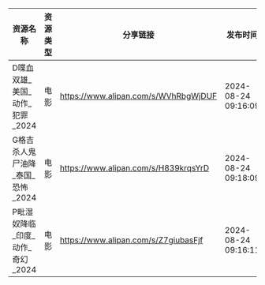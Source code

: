 | 资源名称                 | 资源类型 | 分享链接                                 | 发布时间                |
| -------------------- | ---- | ------------------------------------ | ------------------- |
| D喋血双雄_美国_动作_犯罪_2024  | 电影   | https://www.alipan.com/s/WVhRbgWjDUF | 2024-08-24 09:16:09 |
| G格吉杀人鬼尸油降_泰国_恐怖_2024 | 电影   | https://www.alipan.com/s/H839krqsYrD | 2024-08-24 09:18:09 |
| P毗湿奴降临_印度_动作_奇幻_2024 | 电影   | https://www.alipan.com/s/Z7giubasFjf | 2024-08-24 09:16:11 |
